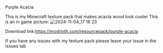 Purple Acacia

This is my Minecraft texture pack that makes acacia wood look cooler
This is an in game picture:
![2024-11-04_17 18 23](https://github.com/user-attachments/assets/d3bbcfd5-8313-4935-9e22-72e60c26861d)

  Download link:https://modrinth.com/resourcepack/purple-acacia

If you have any issues with my texture pack please leave your issue in the Issues tab
